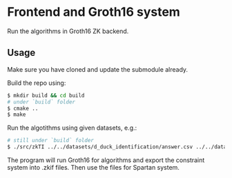 # Frontend and Groth16 system

Run the algorithms in Groth16 ZK backend.

## Usage

Make sure you have cloned and update the submodule already.

Build the repo using:

``` bash
$ mkdir build && cd build
# under `build` folder
$ cmake ..
$ make
```

Run the algotithms using given datasets, e.g.:

``` bash
# still under `build` folder
$ ./src/zkTI ../../datasets/d_duck_identification/answer.csv ../../datasets/d_duck_identification/truth.csv 30 10
```

The program will run Groth16 for algorithms and export the constraint system into .zkif files. Then use the files for Spartan system.